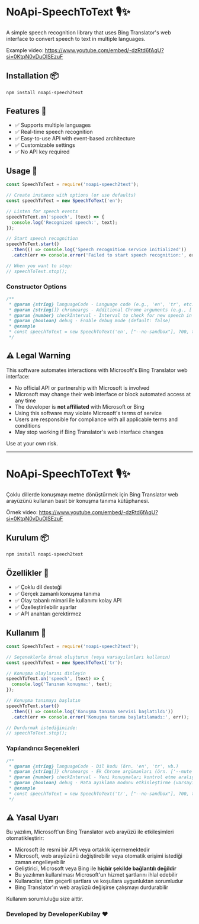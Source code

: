 # NoApi-SpeechToText 🎙️✨

A simple speech recognition library that uses Bing Translator's web interface to convert speech to text in multiple languages.

Example video: https://www.youtube.com/embed/-dzRtd6fAqU?si=0KtpN0vDuOISEzuF

## Installation 📦

```bash
npm install noapi-speech2text
```

## Features 🚀

- ✅ Supports multiple languages
- ✅ Real-time speech recognition
- ✅ Easy-to-use API with event-based architecture
- ✅ Customizable settings
- ✅ No API key required

## Usage 🔧

```javascript
const SpeechToText = require('noapi-speech2text');

// Create instance with options (or use defaults)
const speechToText = new SpeechToText('en');

// Listen for speech events
speechToText.on('speech', (text) => {
  console.log('Recognized speech:', text);
});

// Start speech recognition
speechToText.start()
  .then(() => console.log('Speech recognition service initialized'))
  .catch(err => console.error('Failed to start speech recognition:', err));

// When you want to stop:
// speechToText.stop();
```

### Constructor Options

```javascript
/**
 * @param {string} languageCode - Language code (e.g., 'en', 'tr', etc.)
 * @param {string[]} chromeargs - Additional Chrome arguments (e.g., ['--mute', '--no-stdout'])
 * @param {number} checkInterval - Interval to check for new speech in ms (default: 700)
 * @param {boolean} debug - Enable debug mode (default: false)
 * @example
 * const speechToText = new SpeechToText('en', ["--no-sandbox"], 700, true);
 */
```

## ⚠️ Legal Warning

This software automates interactions with Microsoft's Bing Translator web interface:
- No official API or partnership with Microsoft is involved
- Microsoft may change their web interface or block automated access at any time
- The developer is **not affiliated** with Microsoft or Bing
- Using this software may violate Microsoft's terms of service
- Users are responsible for compliance with all applicable terms and conditions
- May stop working if Bing Translator's web interface changes

Use at your own risk.

---

# NoApi-SpeechToText 🎙️✨

Çoklu dillerde konuşmayı metne dönüştürmek için Bing Translator web arayüzünü kullanan basit bir konuşma tanıma kütüphanesi.

Örnek video: https://www.youtube.com/embed/-dzRtd6fAqU?si=0KtpN0vDuOISEzuF

## Kurulum 📦

```bash
npm install noapi-speech2text
```

## Özellikler 🚀

- ✅ Çoklu dil desteği
- ✅ Gerçek zamanlı konuşma tanıma
- ✅ Olay tabanlı mimari ile kullanımı kolay API
- ✅ Özelleştirilebilir ayarlar
- ✅ API anahtarı gerektirmez

## Kullanım 🔧

```javascript
const SpeechToText = require('noapi-speech2text');

// Seçeneklerle örnek oluşturun (veya varsayılanları kullanın)
const speechToText = new SpeechToText('tr');

// Konuşma olaylarını dinleyin
speechToText.on('speech', (text) => {
  console.log('Tanınan konuşma:', text);
});

// Konuşma tanımayı başlatın
speechToText.start()
  .then(() => console.log('Konuşma tanıma servisi başlatıldı'))
  .catch(err => console.error('Konuşma tanıma başlatılamadı:', err));

// Durdurmak istediğinizde:
// speechToText.stop();
```

### Yapılandırıcı Seçenekleri

```javascript
/**
 * @param {string} languageCode - Dil kodu (örn. 'en', 'tr', vb.)
 * @param {string[]} chromeargs - Ek Chrome argümanları (örn. ['--mute', '--no-stdout'])
 * @param {number} checkInterval - Yeni konuşmaları kontrol etme aralığı (ms) (varsayılan: 700)
 * @param {boolean} debug - Hata ayıklama modunu etkinleştirme (varsayılan: false)
 * @example
 * const speechToText = new SpeechToText('tr', ["--no-sandbox"], 700, true);
 */
```

## ⚠️ Yasal Uyarı

Bu yazılım, Microsoft'un Bing Translator web arayüzü ile etkileşimleri otomatikleştirir:
- Microsoft ile resmi bir API veya ortaklık içermemektedir
- Microsoft, web arayüzünü değiştirebilir veya otomatik erişimi istediği zaman engelleyebilir
- Geliştirici, Microsoft veya Bing ile **hiçbir şekilde bağlantılı değildir**
- Bu yazılımın kullanılması Microsoft'un hizmet şartlarını ihlal edebilir
- Kullanıcılar, tüm geçerli şartlara ve koşullara uygunluktan sorumludur
- Bing Translator'ın web arayüzü değişirse çalışmayı durdurabilir

Kullanım sorumluluğu size aittir.



### Developed by DeveloperKubilay ❤️
